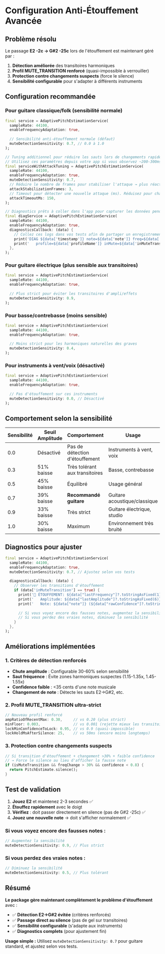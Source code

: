 # Configuration Anti-Étouffement Avancée

## Problème résolu

Le passage **E2 -2c → G#2 -25c** lors de l'étouffement est maintenant géré par :

1. **Détection améliorée** des transitoires harmoniques
2. **Profil MUTE_TRANSITION renforcé** (quasi-impossible à verrouiller)
3. **Protection contre changements suspects** (force le silence)
4. **Sensibilité configurable** pour s'adapter à différents instruments

## Configuration recommandée

### Pour guitare classique/folk (sensibilité normale)
```dart
final service = AdaptivePitchEstimationService(
  sampleRate: 44100,
  enableFrequencyAdaptation: true,
  
  // Sensibilité anti-étouffement normale (défaut)
  muteDetectionSensitivity: 0.7, // 0.0 à 1.0
);

// Tuning additionnel pour réduire les sauts lors de changements rapides de corde
// Utilisez ces paramètres depuis votre app si vous observez ~200-300ms de saut
final serviceWithAttackTuning = AdaptivePitchEstimationService(
  sampleRate: 44100,
  enableFrequencyAdaptation: true,
  muteDetectionSensitivity: 0.7,
  // Réduire le nombre de frames pour stabiliser l'attaque → plus réactif
  attackStabilizationFrames: 3,
  // Timeout pour détecter une nouvelle attaque (ms). Réduisez pour changements rapides.
  attackTimeoutMs: 150,
);

// Diagnostics prêts à coller dans l'app pour capturer les données pendant le test E2
final diagService = AdaptivePitchEstimationService(
  sampleRate: 44100,
  enableFrequencyAdaptation: true,
  diagnosticsCallback: (data) {
    // Collez ces logs dans vos tests afin de partager un enregistrement précis
    print('DIAG ${data['timestamp']} note=${data['note']} freq=${data['frequency']} rms=${data['rms']}');
    print('   profile=${data['profileName']} inMute=${data['inMuteTransition']} lastFreq=${data['lastFrequency']} lastAmp=${data['lastAmplitude']}');
  },
);
```

### Pour guitare électrique (plus sensible aux transitoires)
```dart
final service = AdaptivePitchEstimationService(
  sampleRate: 44100,
  enableFrequencyAdaptation: true,
  
  // Plus strict pour éviter les transitoires d'ampli/effets
  muteDetectionSensitivity: 0.9,
);
```

### Pour basse/contrebasse (moins sensible)
```dart
final service = AdaptivePitchEstimationService(
  sampleRate: 44100,
  enableFrequencyAdaptation: true,
  
  // Moins strict pour les harmoniques naturelles des graves
  muteDetectionSensitivity: 0.4,
);
```

### Pour instruments à vent/voix (désactivé)
```dart
final service = AdaptivePitchEstimationService(
  sampleRate: 44100,
  enableFrequencyAdaptation: true,
  
  // Pas d'étouffement sur ces instruments
  muteDetectionSensitivity: 0.0, // Désactivé
);
```

## Comportement selon la sensibilité

| Sensibilité | Seuil Amplitude | Comportement | Usage |
|-------------|----------------|--------------|--------|
| 0.0 | Désactivé | Pas de détection d'étouffement | Instruments à vent, voix |
| 0.3 | 51% baisse | Très tolérant aux transitoires | Basse, contrebasse |
| 0.5 | 45% baisse | Équilibré | Usage général |
| 0.7 | 39% baisse | **Recommandé guitare** | Guitare acoustique/classique |
| 0.9 | 33% baisse | Très strict | Guitare électrique, studio |
| 1.0 | 30% baisse | Maximum | Environnement très bruité |

## Diagnostics pour ajuster

```dart
final service = AdaptivePitchEstimationService(
  sampleRate: 44100,
  enableFrequencyAdaptation: true,
  muteDetectionSensitivity: 0.7, // Ajustez selon vos tests
  
  diagnosticsCallback: (data) {
    // Observer les transitions d'étouffement
    if (data['inMuteTransition'] == true) {
      print('🛑 ÉTOUFFEMENT: ${data["lastFrequency"]?.toStringAsFixed(1)} Hz → ${data["frequency"]?.toStringAsFixed(1)} Hz');
      print('   Amplitude: ${data["lastAmplitude"]?.toStringAsFixed(6)} → ${data["rms"]?.toStringAsFixed(6)}');
      print('   Note: ${data["note"]} (${data["rawConfidence"]?.toStringAsFixed(2)} conf)');
      
      // Si vous voyez encore des fausses notes, augmentez la sensibilité
      // Si vous perdez des vraies notes, diminuez la sensibilité
    }
  },
);
```

## Améliorations implémentées

### 1. Critères de détection renforcés
- **Chute amplitude** : Configurable 30-60% selon sensibilité
- **Saut fréquence** : Évite zones harmoniques suspectes (1.15-1.35x, 1.45-1.55x)
- **Confidence faible** : <35 cents d'une note musicale
- **Changement de note** : Détecte les sauts E2→G#2, etc.

### 2. Profil MUTE_TRANSITION ultra-strict
```dart
// Nouveau profil renforcé
ampRatioOfRecentMax: 0.30,     // vs 0.20 (plus strict)
minFloor: 0.003,               // vs 0.001 (rejette mieux les transitoires)
lockMinConfidenceToLock: 0.95, // vs 0.9 (quasi-impossible)
lockHoldMsAfterSilence: 25,    // vs 50ms (encore moins longtemps)
```

### 3. Protection contre changements suspects
```dart
// Si transition d'étouffement + changement >30% + faible confidence
// → Force le silence au lieu d'afficher la fausse note
if (isMuteTransition && freqChange > 30% && confidence < 0.8) {
  return PitchEstimate.silence();
}
```

## Test de validation

1. **Jouez E2** et maintenez 2-3 secondes ✅
2. **Étouffez rapidement** avec le doigt
3. **Vérifiez** : doit passer directement en silence (pas de G#2 -25c) ✅
4. **Jouez une nouvelle note** → doit s'afficher normalement ✅

### Si vous voyez encore des fausses notes :
```dart
// Augmentez la sensibilité
muteDetectionSensitivity: 0.9, // Plus strict
```

### Si vous perdez des vraies notes :
```dart
// Diminuez la sensibilité  
muteDetectionSensitivity: 0.5, // Plus tolérant
```

## Résumé

**Le package gère maintenant complètement le problème d'étouffement** avec :
- ✅ **Détection E2→G#2 évitée** (critères renforcés)
- ✅ **Passage direct au silence** (pas de gel sur transitoires)
- ✅ **Sensibilité configurable** (s'adapte aux instruments)
- ✅ **Diagnostics complets** (pour ajustement fin)

**Usage simple :** Utilisez `muteDetectionSensitivity: 0.7` pour guitare standard, et ajustez selon vos tests.
